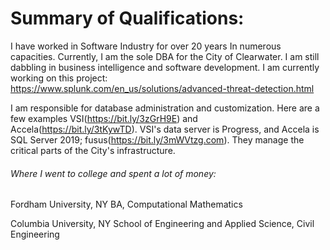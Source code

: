 # Summary of Qualifications:
I have worked in Software Industry for over 20 years In numerous capacities. Currently, I am the sole DBA for the City of Clearwater. I am still dabbling in business intelligence and software development. I am currently working on this project: https://www.splunk.com/en_us/solutions/advanced-threat-detection.html


I am responsible for database administration and customization. Here are a few examples VSI(https://bit.ly/3zGrH9E) and Accela(https://bit.ly/3tKywTD). VSI's data server is Progress, and Accela is SQL Server 2019; fusus(https://bit.ly/3mWVtzg.com). They manage the critical parts of the City's infrastructure.

###### Where I went to college and spent a lot of money:

Fordham University, NY BA, Computational Mathematics 

Columbia University, NY School of Engineering and Applied Science, Civil Engineering


